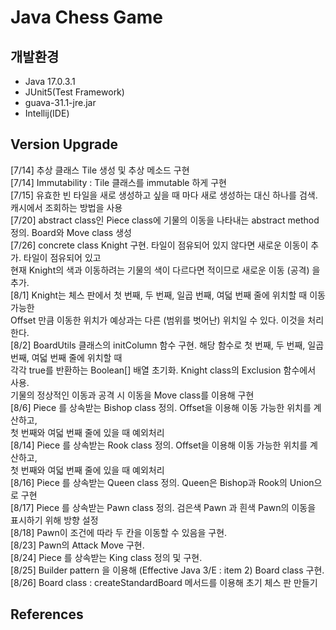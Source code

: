 # Java Chess Game 

## 개발환경

- Java 17.0.3.1   
- JUnit5(Test Framework)
- guava-31.1-jre.jar  
- Intellij(IDE)

## Version Upgrade

[7/14] 추상 클래스 Tile 생성 및 추상 메소드 구현  
[7/14] Immutability : Tile 클래스를 immutable 하게 구현  
[7/15] 유효한 빈 타일을 새로 생성하고 싶을 때 마다 새로 생성하는 대신 하나를 검색.
캐시에서 조회하는 방법을 사용     
[7/20] abstract class인 Piece class에 기물의 이동을 나타내는 abstract method 정의.
Board와 Move class 생성  
[7/26] concrete class Knight 구현. 타일이 점유되어 있지 않다면 새로운 이동이 추가. 타일이 점유되어 있고  
현재 Knight의 색과 이동하려는 기물의 색이 다르다면 적이므로 새로운 이동 (공격) 을 추가.  
[8/1] Knight는 체스 판에서 첫 번째, 두 번째, 일곱 번째, 여덟 번째 줄에 위치할 때 이동 가능한  
Offset 만큼 이동한 위치가 예상과는 다른 (범위를 벗어난) 위치일 수 있다. 이것을 처리한다.  
[8/2] BoardUtils 클래스의 initColumn 함수 구현. 해당 함수로 첫 번째, 두 번째, 일곱 번째, 여덟 번째 줄에 위치할 때  
각각 true를 반환하는 Boolean[] 배열 초기화. Knight class의 Exclusion 함수에서 사용.  
기물의 정상적인 이동과 공격 시 이동을 Move class를 이용해 구현  
[8/6] Piece 를 상속받는 Bishop class 정의. Offset을 이용해 이동 가능한 위치를 계산하고,  
첫 번째와 여덟 번째 줄에 있을 때 예외처리  
[8/14] Piece 를 상속받는 Rook class 정의. Offset을 이용해 이동 가능한 위치를 계산하고,  
첫 번째와 여덟 번째 줄에 있을 때 예외처리  
[8/16] Piece 를 상속받는 Queen class 정의. Queen은 Bishop과 Rook의 Union으로 구현  
[8/17] Piece 를 상속받는 Pawn class 정의. 검은색 Pawn 과 흰색 Pawn의 이동을 표시하기 위해 방향 설정  
[8/18] Pawn이 조건에 따라 두 칸을 이동할 수 있음을 구현.  
[8/23] Pawn의 Attack Move 구현.  
[8/24] Piece 를 상속받는 King class 정의 및 구현.  
[8/25] Builder pattern 을 이용해 (Effective Java 3/E : item 2) Board class 구현.  
[8/26] Board class : createStandardBoard 메서드를 이용해 초기 체스 판 만들기



## References







 